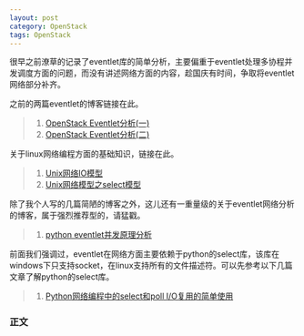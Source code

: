 ```yaml
---
layout: post
category: OpenStack
tags: OpenStack
---
```


很早之前潦草的记录了eventlet库的简单分析，主要偏重于eventlet处理多协程并发调度方面的问题，而没有讲述网络方面的内容，趁国庆有时间，争取将eventlet网络部分补齐。

之前的两篇eventlet的博客链接在此。

> 1. [OpenStack Eventlet分析(一)](http://www.choudan.net/2013/08/18/OpenStack-eventlet分析%28一%29.html)
> 2. [OpenStack Eventlet分析(二)](http://www.choudan.net/2013/08/19/OpenStack-eventlet分析%28二%29.html)

关于linux网络编程方面的基础知识，链接在此。

> 1. [Unix网络IO模型](http://www.choudan.net/2013/08/17/Unix网络IO模型.html)
> 2. [Unix网络模型之select模型](http://www.choudan.net/2013/08/18/Unix网络模型之Select.html)

除了我个人写的几篇简陋的博客之外，这儿还有一重量级的关于eventlet网络分析的博客，属于强烈推荐型的，请猛戳。

> 1. [python eventlet并发原理分析](https://github.com/stanzgy/wiki/blob/master/openstack/inside-eventlet-concurrency.md)

前面我们强调过，eventlet在网络方面主要依赖于python的select库，该库在windows下只支持socket，在linux支持所有的文件描述符。可以先参考以下几篇文章了解python的select库。

> 1. [Python网络编程中的select和poll I/O复用的简单使用](http://www.cnblogs.com/coser/archive/2012/01/06/2315216.html)

### 正文

